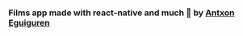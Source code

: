 ### Films app made with react-native and much 💖 by [Antxon Eguiguren](https://github.com/Antxon-Eguiguren)
